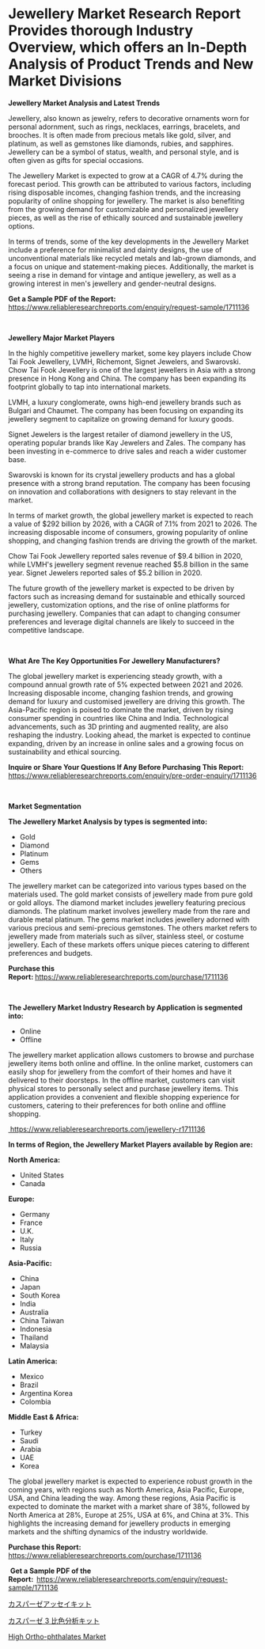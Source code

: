 <p><h1>Jewellery Market Research Report Provides thorough Industry Overview, which offers an In-Depth Analysis of Product Trends and New Market Divisions</h1></p><p><strong>Jewellery Market Analysis and Latest Trends</strong></p>
<p><p>Jewellery, also known as jewelry, refers to decorative ornaments worn for personal adornment, such as rings, necklaces, earrings, bracelets, and brooches. It is often made from precious metals like gold, silver, and platinum, as well as gemstones like diamonds, rubies, and sapphires. Jewellery can be a symbol of status, wealth, and personal style, and is often given as gifts for special occasions.</p><p>The Jewellery Market is expected to grow at a CAGR of 4.7% during the forecast period. This growth can be attributed to various factors, including rising disposable incomes, changing fashion trends, and the increasing popularity of online shopping for jewellery. The market is also benefiting from the growing demand for customizable and personalized jewellery pieces, as well as the rise of ethically sourced and sustainable jewellery options.</p><p>In terms of trends, some of the key developments in the Jewellery Market include a preference for minimalist and dainty designs, the use of unconventional materials like recycled metals and lab-grown diamonds, and a focus on unique and statement-making pieces. Additionally, the market is seeing a rise in demand for vintage and antique jewellery, as well as a growing interest in men's jewellery and gender-neutral designs.</p></p>
<p><strong>Get a Sample PDF of the Report:&nbsp;</strong> <a href="https://www.reliableresearchreports.com/enquiry/request-sample/1711136">https://www.reliableresearchreports.com/enquiry/request-sample/1711136</a></p>
<p>&nbsp;</p>
<p><strong>Jewellery Major Market Players</strong></p>
<p><p>In the highly competitive jewellery market, some key players include Chow Tai Fook Jewellery, LVMH, Richemont, Signet Jewelers, and Swarovski. Chow Tai Fook Jewellery is one of the largest jewellers in Asia with a strong presence in Hong Kong and China. The company has been expanding its footprint globally to tap into international markets.</p><p>LVMH, a luxury conglomerate, owns high-end jewellery brands such as Bulgari and Chaumet. The company has been focusing on expanding its jewellery segment to capitalize on growing demand for luxury goods.</p><p>Signet Jewelers is the largest retailer of diamond jewellery in the US, operating popular brands like Kay Jewelers and Zales. The company has been investing in e-commerce to drive sales and reach a wider customer base.</p><p>Swarovski is known for its crystal jewellery products and has a global presence with a strong brand reputation. The company has been focusing on innovation and collaborations with designers to stay relevant in the market.</p><p>In terms of market growth, the global jewellery market is expected to reach a value of $292 billion by 2026, with a CAGR of 7.1% from 2021 to 2026. The increasing disposable income of consumers, growing popularity of online shopping, and changing fashion trends are driving the growth of the market.</p><p>Chow Tai Fook Jewellery reported sales revenue of $9.4 billion in 2020, while LVMH's jewellery segment revenue reached $5.8 billion in the same year. Signet Jewelers reported sales of $5.2 billion in 2020.</p><p>The future growth of the jewellery market is expected to be driven by factors such as increasing demand for sustainable and ethically sourced jewellery, customization options, and the rise of online platforms for purchasing jewellery. Companies that can adapt to changing consumer preferences and leverage digital channels are likely to succeed in the competitive landscape.</p></p>
<p>&nbsp;</p>
<p><strong>What Are The Key Opportunities For Jewellery Manufacturers?</strong></p>
<p><p>The global jewellery market is experiencing steady growth, with a compound annual growth rate of 5% expected between 2021 and 2026. Increasing disposable income, changing fashion trends, and growing demand for luxury and customised jewellery are driving this growth. The Asia-Pacific region is poised to dominate the market, driven by rising consumer spending in countries like China and India. Technological advancements, such as 3D printing and augmented reality, are also reshaping the industry. Looking ahead, the market is expected to continue expanding, driven by an increase in online sales and a growing focus on sustainability and ethical sourcing.</p></p>
<p><strong>Inquire or Share Your Questions If Any Before Purchasing This Report:</strong> <a href="https://www.reliableresearchreports.com/enquiry/pre-order-enquiry/1711136">https://www.reliableresearchreports.com/enquiry/pre-order-enquiry/1711136</a></p>
<p>&nbsp;</p>
<p><strong>Market Segmentation</strong></p>
<p><strong>The Jewellery Market Analysis by types is segmented into:</strong></p>
<p><ul><li>Gold</li><li>Diamond</li><li>Platinum</li><li>Gems</li><li>Others</li></ul></p>
<p><p>The jewellery market can be categorized into various types based on the materials used. The gold market consists of jewellery made from pure gold or gold alloys. The diamond market includes jewellery featuring precious diamonds. The platinum market involves jewellery made from the rare and durable metal platinum. The gems market includes jewellery adorned with various precious and semi-precious gemstones. The others market refers to jewellery made from materials such as silver, stainless steel, or costume jewellery. Each of these markets offers unique pieces catering to different preferences and budgets.</p></p>
<p><strong>Purchase this Report:&nbsp;</strong><a href="https://www.reliableresearchreports.com/purchase/1711136">https://www.reliableresearchreports.com/purchase/1711136</a></p>
<p>&nbsp;</p>
<p><strong>The Jewellery Market Industry Research by Application is segmented into:</strong></p>
<p><ul><li>Online</li><li>Offline</li></ul></p>
<p><p>The jewellery market application allows customers to browse and purchase jewellery items both online and offline. In the online market, customers can easily shop for jewellery from the comfort of their homes and have it delivered to their doorsteps. In the offline market, customers can visit physical stores to personally select and purchase jewellery items. This application provides a convenient and flexible shopping experience for customers, catering to their preferences for both online and offline shopping.</p></p>
<p><a href="https://www.reliableresearchreports.com/jewellery-r1711136">&nbsp;https://www.reliableresearchreports.com/jewellery-r1711136</a></p>
<p><strong>In terms of Region, the Jewellery Market Players available by Region are:</strong></p>
<p>
    <p> <strong> North America: </strong>
        <ul>
            <li>United States</li>
            <li>Canada</li>
        </ul>
        </p> 
    <p> <strong> Europe: </strong>
        <ul>
            <li>Germany</li>
            <li>France</li>
            <li>U.K.</li>
            <li>Italy</li>
            <li>Russia</li>
        </ul>
        </p> 
    <p> <strong> Asia-Pacific: </strong>
        <ul>
            <li>China</li>
            <li>Japan</li>
            <li>South Korea</li>
            <li>India</li>
            <li>Australia</li>
            <li>China Taiwan</li>
            <li>Indonesia</li>
            <li>Thailand</li>
            <li>Malaysia</li>
        </ul>
        </p> 
    <p> <strong> Latin America: </strong>
        <ul>
            <li>Mexico</li>
            <li>Brazil</li>
            <li>Argentina Korea</li>
            <li>Colombia</li>
        </ul>
        </p> 
    <p> <strong> Middle East & Africa: </strong>
        <ul>
            <li>Turkey</li>
            <li>Saudi</li>
            <li>Arabia</li>
            <li>UAE</li>
            <li>Korea</li>
        </ul>
    </p>
    </p>
<p><p>The global jewellery market is expected to experience robust growth in the coming years, with regions such as North America, Asia Pacific, Europe, USA, and China leading the way. Among these regions, Asia Pacific is expected to dominate the market with a market share of 38%, followed by North America at 28%, Europe at 25%, USA at 6%, and China at 3%. This highlights the increasing demand for jewellery products in emerging markets and the shifting dynamics of the industry worldwide.</p></p>
<p><strong>Purchase this Report: </strong><a href="https://www.reliableresearchreports.com/purchase/1711136">https://www.reliableresearchreports.com/purchase/1711136</a></p>
<p>&nbsp;<strong>Get a Sample PDF of the Report:&nbsp;&nbsp;</strong><a href="https://www.reliableresearchreports.com/enquiry/request-sample/1711136">https://www.reliableresearchreports.com/enquiry/request-sample/1711136</a></p>
<p><strong></strong></p>
<p><p><a href="https://github.com/AriMuller2009/Market-Research-Report-List-2/blob/main/9344435126702.md">カスパーゼアッセイキット</a></p><p><a href="https://github.com/dathomson6534/Market-Research-Report-List-1/blob/main/7968877126703.md">カスパーゼ 3 比色分析キット</a></p><p><a href="https://github.com/derrinmiltonellis35gcl/Market-Research-Report-List-3/blob/main/high-ortho-phthalates-market.md">High Ortho-phthalates Market</a></p></p>
